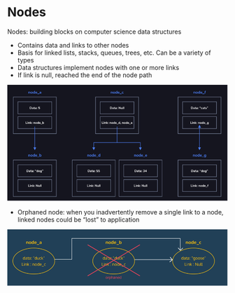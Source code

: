 # Nodes

Nodes: building blocks on computer science data structures
- Contains data and links to other nodes
- Basis for linked lists, stacks, queues, trees, etc.
Can be a variety of types
- Data structures implement nodes with one or more links
- If link is null, reached the end of the node path

<img src="./nodes-1.png" />

- Orphaned node: when you inadvertently remove a single link to a node, linked nodes could be “lost” to application

<img src="./nodes-2.png" />